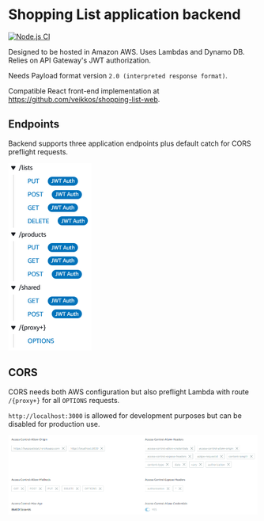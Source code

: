 # Shopping List application backend

[![Node.js CI](https://github.com/veikkos/shopping-list-backend/actions/workflows/node.js.yml/badge.svg)](https://github.com/veikkos/shopping-list-backend/actions/workflows/node.js.yml)

Designed to be hosted in Amazon AWS. Uses Lambdas and Dynamo DB. Relies on API Gateway's JWT authorization.

Needs Payload format version `2.0 (interpreted response format)`.

Compatible React front-end implementation at https://github.com/veikkos/shopping-list-web.

## Endpoints

Backend supports three application endpoints plus default catch for CORS preflight requests.

![Endpoints visualized](https://raw.githubusercontent.com/veikkos/shopping-list-backend/master/media/routes.png)

## CORS

CORS needs both AWS configuration but also preflight Lambda with route `/{proxy+}` for all `OPTIONS` requests.

`http://localhost:3000` is allowed for development purposes but can be disabled for production use.

![CORS](https://raw.githubusercontent.com/veikkos/shopping-list-backend/master/media/cors.png)